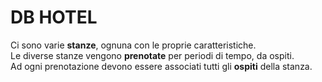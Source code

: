 # DB HOTEL
Ci sono varie **stanze**, ognuna con le proprie caratteristiche.\
Le diverse stanze vengono **prenotate** per periodi di tempo, da ospiti.\
Ad ogni prenotazione devono essere associati tutti gli **ospiti** della stanza.
